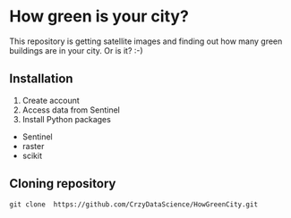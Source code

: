 # How green is your city?

This repository is getting satellite images and finding out how many green buildings are in your city.
Or is it? :-)

## Installation

1. Create account 
1. Access data from Sentinel
1. Install Python packages
  * Sentinel
  * raster
  * scikit

## Cloning repository

```
git clone  https://github.com/CrzyDataScience/HowGreenCity.git
```
